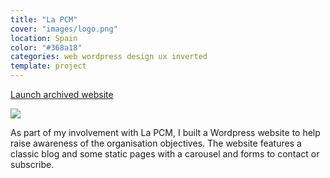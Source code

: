 ```yaml
---
title: "La PCM"
cover: "images/logo.png"
location: Spain
color: "#368a18"
categories: web wordpress design ux inverted
template: project
---
```


<p class="align-center">
<a class="btn" role="button" href="http://lapcm.herokuapp.com" target="_blank">Launch archived website</a>
</p>

![](/work/lapcm/images/1.jpg)

As part of my involvement with La PCM, I built a Wordpress website to help raise awareness of the organisation objectives. The website features a classic blog and some static pages with a carousel and forms to contact or subscribe.
